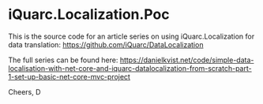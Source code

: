 # iQuarc.Localization.Poc

This is the source code for an article series on using iQuarc.Localization for data translation:
https://github.com/iQuarc/DataLocalization

The full series can be found here: 
https://danielkvist.net/code/simple-data-localisation-with-net-core-and-iquarc-datalocalization-from-scratch-part-1-set-up-basic-net-core-mvc-project

Cheers,
D
